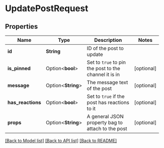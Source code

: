 # UpdatePostRequest

## Properties

Name | Type | Description | Notes
------------ | ------------- | ------------- | -------------
**id** | **String** | ID of the post to update | 
**is_pinned** | Option<**bool**> | Set to `true` to pin the post to the channel it is in | [optional]
**message** | Option<**String**> | The message text of the post | [optional]
**has_reactions** | Option<**bool**> | Set to `true` if the post has reactions to it | [optional]
**props** | Option<**String**> | A general JSON property bag to attach to the post | [optional]

[[Back to Model list]](../README.md#documentation-for-models) [[Back to API list]](../README.md#documentation-for-api-endpoints) [[Back to README]](../README.md)


